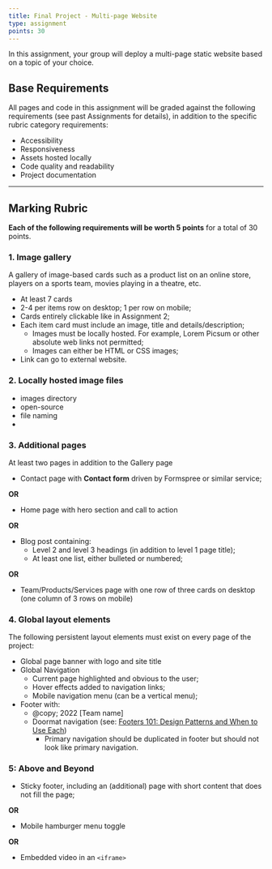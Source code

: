 ```yaml
---
title: Final Project - Multi-page Website
type: assignment
points: 30
---
```

In this assignment, your group will deploy a multi-page static website based on a topic of your choice.

## Base Requirements
All pages and code in this assignment will be graded against the following requirements (see past Assignments for details), in addition to the specific rubric category requirements: 
- Accessibility
- Responsiveness
- Assets hosted locally
- Code quality and readability
- Project documentation

---

## Marking Rubric
**Each of the following requirements will be worth 5 points** for a total of 30 points.

### 1. Image gallery 
A gallery of image-based cards such as a product list on an online store, players on a sports team, movies playing in a theatre, etc.
- At least 7 cards
- 2-4 per items row on desktop; 1 per row on mobile;
- Cards entirely clickable like in Assignment 2;
- Each item card must include an image, title and details/description;
    - Images must be locally hosted. For example, Lorem Picsum or other absolute web links not permitted;
    - Images can either be HTML or CSS images;
- Link can go to external website.

### 2. Locally hosted image files
- images directory
- open-source
- file naming
- 

### 3. Additional pages
At least two pages in addition to the Gallery page
- Contact page with **Contact form** driven by Formspree or similar service;

**OR**

- Home page with hero section and call to action

**OR**

- Blog post containing:
    - Level 2 and level 3 headings (in addition to level 1 page title);
    - At least one list, either bulleted or numbered;

**OR**

- Team/Products/Services page with one row of three cards on desktop (one column of 3 rows on mobile)

### 4. Global layout elements
The following persistent layout elements must exist on every page of the project: 
- Global page banner with logo and site title
- Global Navigation
    - Current page highlighted and obvious to the user;
    - Hover effects added to navigation links;
    - Mobile navigation menu (can be a vertical menu);
- Footer with:
    - @copy; 2022 [Team name]
    - Doormat navigation (see: [Footers 101: Design Patterns and When to Use Each](https://www.nngroup.com/articles/footers/))
        - Primary navigation should be duplicated in footer but should not look like primary navigation.

### 5: Above and Beyond
- Sticky footer, including an (additional) page with short content that does not fill the page;

**OR**

- Mobile hamburger menu toggle

**OR**

- Embedded video in an `<iframe>`